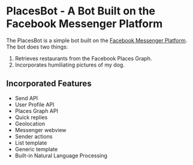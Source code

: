 # PlacesBot - A Bot Built on the Facebook Messenger Platform

The PlacesBot is a simple bot built on the [Facebook Messenger Platform](developers.facebook.com/docs/messenger-platform/). The bot does two things:

1. Retrieves restaurants from the Facebook Places Graph.
2. Incorporates humiliating pictures of my dog.

## Incorporated Features

- Send API
- User Profile API
- Places Graph API
- Quick replies
- Geolocation
- Messenger webview
- Sender actions
- List template
- Generic template
- Built-in Natural Language Processing


